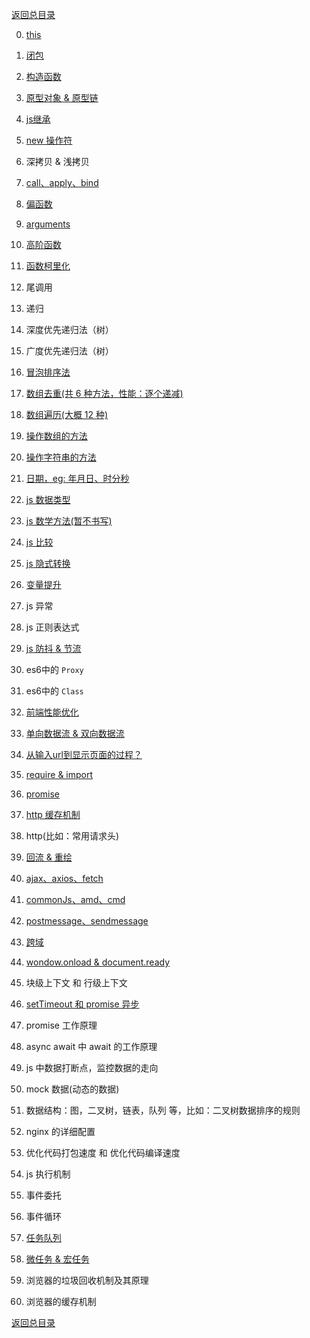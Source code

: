 [返回总目录](../README.md)

0. [this](./原生JS/this.md)

1. [闭包](./原生JS/闭包.md)

2. [构造函数](./原生JS/构造函数.md)

3. [原型对象 & 原型链](./原生JS/原型对象&原型链.md)

4. [js继承](./原生JS/js继承.md)

5. [new 操作符](./原生JS/new操作符.md)

6. 深拷贝 & 浅拷贝

7. [call、apply、bind](./原生JS/call&apply&bind.md)

8. [偏函数](./原生JS/偏函数.md)

9. [arguments](./原生JS/arguments.md)

10. [高阶函数](./原生JS/高阶函数.md)

11. [函数柯里化](./原生JS/函数柯里化.md)

12. 尾调用

12. 递归

13. 深度优先递归法（树）

14. 广度优先递归法（树）

14. [冒泡排序法](./原生JS/冒泡排序法.md)

15. [数组去重(共 6 种方法，性能：逐个递减)](./原生JS/数组去重.md)

16. [数组遍历(大概 12 种)](./原生JS/数组遍历.md)

17. [操作数组的方法](./原生JS/操作数组的方法.md)

18. [操作字符串的方法](./原生JS/操作字符串的方法.md)

19. [日期，eg: 年月日、时分秒](./原生JS/日期.md)

20. [js 数据类型](./原生JS/js数据类型.md)

21. [js 数学方法(暂不书写)](./原生JS/js数学方法.md)

22. [js 比较](./原生JS/js比较.md)

23. [js 隐式转换](./原生JS/js隐式转换.md)

24. [变量提升](./原生JS/变量提升.md)

25. js 异常

26. js 正则表达式

27. [js 防抖 & 节流](./原生JS/防抖&节流.md)

28. es6中的 `Proxy`

28. es6中的 `Class`

29. [前端性能优化](./原生JS/前端性能优化.md)

30. [单向数据流 & 双向数据流](./原生JS/单向数据流&双向数据流.md)

31. [从输入url到显示页面的过程？](./原生JS/从输入url到显示页面的过程.md)

32. [require & import](./原生JS/require&import.md)

33. [promise](./原生JS/promise.md)

34. [http 缓存机制](./原生JS/http缓存机制.md)

34. http(比如：常用请求头)

35. [回流 & 重绘](./原生JS/回流&重绘.md)

37. [ajax、axios、fetch](./原生JS/ajax、axios、fetch.md)

38. [commonJs、amd、cmd](./原生JS/commonJs、amd、cmd.md)

39. [postmessage、sendmessage](./原生JS/postmessage、sendmessage.md)

40. [跨域](./原生JS/跨域.md)

41. [wondow.onload & document.ready](./原生JS/wondow.onload和document.ready.md)

45. 块级上下文 和 行级上下文

46. [setTimeout 和 promise 异步](./原生JS/setTimeout和promise.md)

47. promise 工作原理

48. async await 中 await 的工作原理

49. js 中数据打断点，监控数据的走向

50. mock 数据(动态的数据)

51. 数据结构：图，二叉树，链表，队列 等，比如：二叉树数据排序的规则

52. nginx 的详细配置

53. 优化代码打包速度 和 优化代码编译速度

54. js 执行机制

42. 事件委托

43. 事件循环

44. [任务队列](./原生JS/任务队列.md)

36. [微任务 & 宏任务](./原生JS/微任务&宏任务.md)

59. 浏览器的垃圾回收机制及其原理

60. 浏览器的缓存机制

[返回总目录](../README.md)
